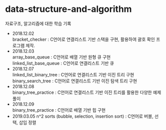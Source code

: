 # data-structure-and-algorithm
자료구조, 알고리즘에 대한 학습 기록

* 2018.12.02  
bracket_checker : C언어로 연결리스트 기반 스택을 구현, 활용하여 괄호 확인 프로그램 제작.
* 2018.12.03  
array_base_queue : C언어로 배열 기반 원형 큐 구현  
linked_list_base_queue : C언어로 연결리스트 기반 큐 
* 2018.12.07  
linked_list_binary_tree : C언어로 연결리스트 기반 이진 트리 구현  
binary_search_tree : C언어로 연결리스트 기반 이진 탐색 트리 구현
* 2018.12.08  
binary_tree_practice : C언어로 연결리스트 기반 이진 트리를 활용한 다양한 예제 풀이
* 2018.12.09  
binary_tree_practice : C언어로 배열 기반 힙 구현
* 2019.03.05
n^2 sorts (bubble, selection, insertion sort) : C언어로 버블, 선택, 삽입 정렬 
